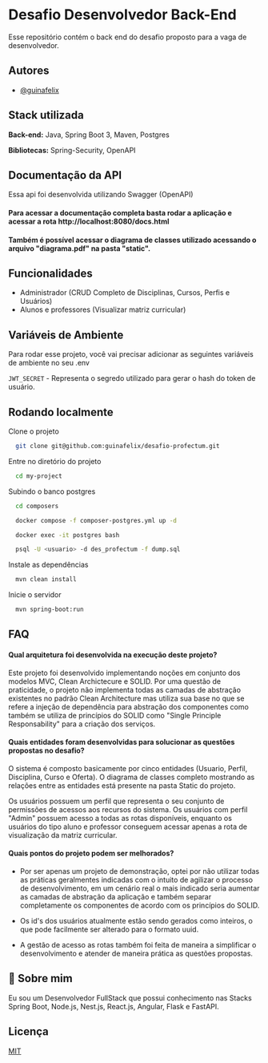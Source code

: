 
# Desafio Desenvolvedor Back-End

Esse repositório contém o back end do desafio proposto para a vaga de desenvolvedor.




## Autores

- [@guinafelix](https://www.github.com/guinafelix)


## Stack utilizada

**Back-end:** Java, Spring Boot 3, Maven, Postgres

**Bibliotecas:** Spring-Security, OpenAPI
## Documentação da API

Essa api foi desenvolvida utilizando Swagger (OpenAPI)

#### Para acessar a documentação completa basta rodar a aplicação e acessar a rota http://localhost:8080/docs.html

#### Também é possível acessar o diagrama de classes utilizado acessando o arquivo "diagrama.pdf" na pasta "static".

## Funcionalidades

- Administrador (CRUD Completo de Disciplinas, Cursos, Perfis e Usuários)
- Alunos e professores (Visualizar matriz curricular)


## Variáveis de Ambiente

Para rodar esse projeto, você vai precisar adicionar as seguintes variáveis de ambiente no seu .env

`JWT_SECRET`  - Representa o segredo utilizado para gerar o hash do token de usuário.




## Rodando localmente

Clone o projeto

```bash
  git clone git@github.com:guinafelix/desafio-profectum.git
```

Entre no diretório do projeto

```bash
  cd my-project
```

Subindo o banco postgres

```bash
  cd composers
```

```bash
  docker compose -f composer-postgres.yml up -d
```

```bash
  docker exec -it postgres bash
```

```bash
  psql -U <usuario> -d des_profectum -f dump.sql
```

Instale as dependências

```bash
  mvn clean install
```

Inicie o servidor

```bash
  mvn spring-boot:run
```


## FAQ

#### Qual arquitetura foi desenvolvida na execução deste projeto?

Este projeto foi desenvolvido implementando noções em conjunto dos modelos MVC, Clean Archictecure e SOLID. Por uma questão de praticidade, o projeto não implementa todas as camadas de abstração existentes no padrão Clean Architecture mas utiliza sua base no que se refere a injeção de dependência para abstração dos componentes como também se utiliza de princípios do SOLID como "Single Principle Responsability" para a criação dos serviços.

#### Quais entidades foram desenvolvidas para solucionar as questões propostas no desafio?

O sistema é composto basicamente por cinco entidades (Usuario, Perfil, Disciplina, Curso e Oferta). O diagrama de classes completo mostrando as relações entre as entidades está presente na pasta Static do projeto.

Os usuários possuem um perfil que representa o seu conjunto de permissões de acessos aos recursos do sistema. Os usuários com perfil "Admin" possuem acesso a todas as rotas disponíveis, enquanto os usuários do tipo aluno e professor conseguem acessar apenas a rota de visualização da matriz curricular.

#### Quais pontos do projeto podem ser melhorados?

- Por ser apenas um projeto de demonstração, optei por não utilizar todas as práticas geralmentes indicadas com o intuito de agilizar o processo de desenvolvimento, em um cenário real o mais indicado seria aumentar as camadas de abstração da aplicação e também separar completamente os componentes de acordo com os princípios do SOLID. 

- Os id's dos usuários atualmente estão sendo gerados como inteiros, o que pode facilmente ser alterado para o formato uuid.

- A gestão de acesso as rotas também foi feita de maneira a simplificar o desenvolvimento e atender de maneira prática as questões propostas.


## 🚀 Sobre mim
Eu sou um Desenvolvedor FullStack que possui conhecimento nas Stacks Spring Boot, Node.js, Nest.js, React.js, Angular, Flask e FastAPI.
## Licença

[MIT](https://choosealicense.com/licenses/mit/)
